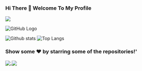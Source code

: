 ### Hi There 👋 Welcome To My Profile
![](https://komarev.com/ghpvc/?username=your-SR-Sunny-Raj&color=orange&style=plastic)

![GitHub Logo](https://media.giphy.com/media/dxn6fRlTIShoeBr69N/giphy.gif)

![Github stats](https://github-readme-stats.vercel.app/api?username=SR-Sunny-Raj&show_icons=true&theme=radical)
![Top Langs](https://github-readme-stats.vercel.app/api/top-langs/?username=SR-Sunny-Raj&langs_count=8&show_icons=true&theme=radical)

### Show some ❤️ by starring some of the repositories!'

<a href="https://github.com/SR-Sunny-Raj/github-readme-stats">
  <img align="center" src="https://github-readme-stats.vercel.app/api/pin/?username=SR-Sunny-Raj&repo=github-readme-stats" />
</a>
<a href="https://github.com/SR-Sunny-Raj/convoychat">
  <img align="center" src="https://github-readme-stats.vercel.app/api/pin/?username=SR-Sunny-Raj&repo=convoychat" />
</a>
